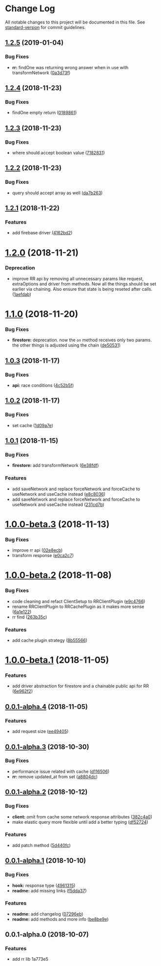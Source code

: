 # Change Log

All notable changes to this project will be documented in this file. See [standard-version](https://github.com/conventional-changelog/standard-version) for commit guidelines.

<a name="1.2.5"></a>
## [1.2.5](https://github.com/ionfire/reactive-record/compare/v1.2.4...v1.2.5) (2019-01-04)


### Bug Fixes

* **rr:** findOne was returning wrong answer when in use with transformNetwork ([0a3d73f](https://github.com/ionfire/reactive-record/commit/0a3d73f))



<a name="1.2.4"></a>
## [1.2.4](https://github.com/ionfire/reactive-record/compare/v1.2.3...v1.2.4) (2018-11-23)


### Bug Fixes

* findOne empty return ([0189861](https://github.com/ionfire/reactive-record/commit/0189861))



<a name="1.2.3"></a>
## [1.2.3](https://github.com/ionfire/reactive-record/compare/v1.2.2...v1.2.3) (2018-11-23)


### Bug Fixes

* where should accept boolean value ([7182831](https://github.com/ionfire/reactive-record/commit/7182831))



<a name="1.2.2"></a>
## [1.2.2](https://github.com/ionfire/reactive-record/compare/v1.2.1...v1.2.2) (2018-11-23)


### Bug Fixes

* query should accept array as well ([da7b263](https://github.com/ionfire/reactive-record/commit/da7b263))



<a name="1.2.1"></a>
## [1.2.1](https://github.com/ionfire/reactive-record/compare/v1.2.0...v1.2.1) (2018-11-22)


### Features

* add firebase driver ([4162bd2](https://github.com/ionfire/reactive-record/commit/4162bd2))



<a name="1.2.0"></a>

# [1.2.0](https://github.com/ionfire/reactive-record/compare/v1.1.0...v1.2.0) (2018-11-21)

### Deprecation

- improve RR api by removing all unnecessary params like request, extraOptions and driver from methods. Now all the things should be set earlier via chaining. Also ensure that state is being reseted after calls. ([1aefdab](https://github.com/ionfire/reactive-record/commit/1aefdab))

<a name="1.1.0"></a>

# [1.1.0](https://github.com/ionfire/reactive-record/compare/v1.0.3...v1.1.0) (2018-11-20)

### Bug Fixes

- **firestore:** deprecation. now the `on` method receives only two params. the other things is adjusted using the chain ([de50531](https://github.com/ionfire/reactive-record/commit/de50531))

<a name="1.0.3"></a>

## [1.0.3](https://github.com/ionfire/reactive-record/compare/v1.0.2...v1.0.3) (2018-11-17)

### Bug Fixes

- **api:** race conditions ([4c52b5f](https://github.com/ionfire/reactive-record/commit/4c52b5f))

<a name="1.0.2"></a>

## [1.0.2](https://github.com/ionfire/reactive-record/compare/v1.0.1...v1.0.2) (2018-11-17)

### Bug Fixes

- set cache ([1d09a7e](https://github.com/ionfire/reactive-record/commit/1d09a7e))

<a name="1.0.1"></a>

## [1.0.1](https://github.com/ionfire/reactive-record/compare/v1.0.0-beta.3...v1.0.1) (2018-11-15)

### Bug Fixes

- **firestore:** add transformNetwork ([6e38fdf](https://github.com/ionfire/reactive-record/commit/6e38fdf))

### Features

- add saveNetwork and replace forceNetwork and forceCache to useNetwork and useCache instead ([e8c8036](https://github.com/ionfire/reactive-record/commit/e8c8036))
- add saveNetwork and replace forceNetwork and forceCache to useNetwork and useCache instead ([231cd7b](https://github.com/ionfire/reactive-record/commit/231cd7b))

<a name="1.0.0-beta.3"></a>

# [1.0.0-beta.3](https://github.com/ionfire/reactive-record/compare/v1.0.0-beta.2...v1.0.0-beta.3) (2018-11-13)

### Bug Fixes

- improve rr api ([02e8ecb](https://github.com/ionfire/reactive-record/commit/02e8ecb))
- transform response ([e0ca2c7](https://github.com/ionfire/reactive-record/commit/e0ca2c7))

<a name="1.0.0-beta.2"></a>

# [1.0.0-beta.2](https://github.com/ionfire/reactive-record/compare/v1.0.0-beta.1...v1.0.0-beta.2) (2018-11-08)

### Bug Fixes

- code cleaning and refact ClientSetup to RRClientPlugin ([e9c4766](https://github.com/ionfire/reactive-record/commit/e9c4766))
- rename RRClientPlugin to RRCachePlugin as it makes more sense ([6a1e122](https://github.com/ionfire/reactive-record/commit/6a1e122))
- rr find ([263b35c](https://github.com/ionfire/reactive-record/commit/263b35c))

### Features

- add cache plugin strategy ([8b55566](https://github.com/ionfire/reactive-record/commit/8b55566))

<a name="1.0.0-beta.1"></a>

# [1.0.0-beta.1](https://github.com/ionfire/reactive-record/compare/v1.0.0-beta.0...v1.0.0-beta.1) (2018-11-05)

### Features

- add driver abstraction for firestore and a chainable public api for RR ([6e962f2](https://github.com/ionfire/reactive-record/commit/6e962f2))

<a name="0.0.1-alpha.4"></a>

## [0.0.1-alpha.4](https://github.com/ionfire/reactive-record/compare/v0.0.1-alpha.3...v0.0.1-alpha.4) (2018-11-05)

### Features

- add request size ([ee49405](https://github.com/ionfire/reactive-record/commit/ee49405))

<a name="0.0.1-alpha.3"></a>

## [0.0.1-alpha.3](https://github.com/ionfire/reactive-record/compare/v0.0.1-alpha.2...v0.0.1-alpha.3) (2018-10-30)

### Bug Fixes

- performance issue related with cache ([d116506](https://github.com/ionfire/reactive-record/commit/d116506))
- **rr:** remove updated_at from set ([a8804dc](https://github.com/ionfire/reactive-record/commit/a8804dc))

<a name="0.0.1-alpha.2"></a>

## [0.0.1-alpha.2](https://github.com/ionfire/reactive-record/compare/v0.0.1-alpha.1...v0.0.1-alpha.2) (2018-10-12)

### Bug Fixes

- **client:** omit from cache some network response attributes ([382c4a0](https://github.com/ionfire/reactive-record/commit/382c4a0))
- make elastic query more flexible until add a better typing ([df52724](https://github.com/ionfire/reactive-record/commit/df52724))

### Features

- add patch method ([5d440fc](https://github.com/ionfire/reactive-record/commit/5d440fc))

<a name="0.0.1-alpha.1"></a>

## [0.0.1-alpha.1](https://github.com/ionfire/reactive-record/compare/v0.0.1-alpha.0...v0.0.1-alpha.1) (2018-10-10)

### Bug Fixes

- **hook:** response type ([4961315](https://github.com/ionfire/reactive-record/commit/4961315))
- **readme:** add missing links ([f5dda37](https://github.com/ionfire/reactive-record/commit/f5dda37))

### Features

- **readme:** add changelog ([07296eb](https://github.com/ionfire/reactive-record/commit/07296eb))
- **readme:** add methods and more info ([be8be9e](https://github.com/ionfire/reactive-record/commit/be8be9e))

<a name="0.0.1-alpha.0"></a>

## 0.0.1-alpha.0 (2018-10-07)

### Features

- add rr lib 1a773e5
